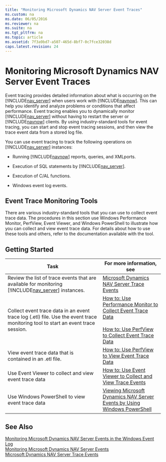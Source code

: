 ```yaml
---
title: "Monitoring Microsoft Dynamics NAV Server Event Traces"
ms.custom: na
ms.date: 06/05/2016
ms.reviewer: na
ms.suite: na
ms.tgt_pltfrm: na
ms.topic: article
ms.assetid: 7f3a9bd7-a507-465d-8bf7-0c7fce32038d
caps.latest.revision: 24
---
```

# Monitoring Microsoft Dynamics NAV Server Event Traces
Event tracing provides detailed information about what is occurring on the [!INCLUDE[nav_server](../dynamics-nav/includes/nav_server_md.md)] when users work with [!INCLUDE[navnow](../dynamics-nav/includes/navnow_md.md)]. This can help you identify and analyze problems or conditions that affect performance. Event tracing enables you to dynamically monitor [!INCLUDE[nav_server](../dynamics-nav/includes/nav_server_md.md)] without having to restart the server or [!INCLUDE[navnow](../dynamics-nav/includes/navnow_md.md)] clients. By using industry\-standard tools for event tracing, you can start and stop event tracing sessions, and then view the trace event data from a stored log file.  
  
 You can use event tracing to track the following operations on [!INCLUDE[nav_server](../dynamics-nav/includes/nav_server_md.md)] instances:  
  
-   Running [!INCLUDE[navnow](../dynamics-nav/includes/navnow_md.md)] reports, queries, and XMLports.  
  
-   Execution of SQL statements by [!INCLUDE[nav_server](../dynamics-nav/includes/nav_server_md.md)].  
  
-   Execution of C\/AL functions.  
  
-   Windows event log events.  
  
## Event Trace Monitoring Tools  
 There are various industry\-standard tools that you can use to collect event trace data. The procedures in this section use Windows Performance Monitor, PerfView, Event Viewer, and Windows PowerShell to illustrate how you can collect and view event trace data. For details about how to use these tools and others, refer to the documentation available with the tool.  
  
## Getting Started  
  
|Task|For more information, see|  
|----------|-------------------------------|  
|Review the list of trace events that are available for monitoring [!INCLUDE[nav_server](../dynamics-nav/includes/nav_server_md.md)] instances.|[Microsoft Dynamics NAV Server Trace Events](../dynamics-nav/Microsoft-Dynamics-NAV-Server-Trace-Events.md)|  
|Collect event trace data in an event trace log \(.etl\) file. Use the event trace monitoring tool to start an event trace session.|[How to: Use Performance Monitor to Collect Event Trace Data](../Topic/How%20to:%20Use%20Performance%20Monitor%20to%20Collect%20Event%20Trace%20Data.md)<br /><br /> [How to: Use PerfView to Collect Event Trace Data](../Topic/How%20to:%20Use%20PerfView%20to%20Collect%20Event%20Trace%20Data.md)|  
|View event trace data that is contained in an .etl file.|[How to: Use PerfView to View Event Trace Data](../Topic/How%20to:%20Use%20PerfView%20to%20View%20Event%20Trace%20Data.md)|  
|Use Event Viewer to collect and view event trace data|[How to: Use Event Viewer to Collect and View Trace Events](../Topic/How%20to:%20Use%20Event%20Viewer%20to%20Collect%20and%20View%20Trace%20Events.md)|  
|Use Windows PowerShell to view event trace data|[Viewing Microsoft Dynamics NAV Server Events by Using Windows PowerShell](../dynamics-nav/Monitoring-Microsoft-Dynamics-NAV-Server-Events-in-the-Windows-Event-Log.md#ViewEventsWinPS)|  
  
## See Also  
 [Monitoring Microsoft Dynamics NAV Server Events in the Windows Event Log](../dynamics-nav/Monitoring-Microsoft-Dynamics-NAV-Server-Events-in-the-Windows-Event-Log.md)   
 [Monitoring Microsoft Dynamics NAV Server Events](../dynamics-nav/Monitoring-Microsoft-Dynamics-NAV-Server-Events.md)   
 [Microsoft Dynamics NAV Server Trace Events](../dynamics-nav/Microsoft-Dynamics-NAV-Server-Trace-Events.md)